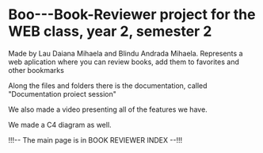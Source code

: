 # Boo---Book-Reviewer project for the WEB class, year 2, semester 2
Made by Lau Daiana Mihaela and Blindu Andrada Mihaela.
Represents a web aplication where you can review books, add them to favorites and other bookmarks

Along the files and folders there is the documentation, called "Documentation proiect session"

We also made a video presenting all of the features we have.

We made a C4 diagram as well.

!!!-- The main page is in BOOK REVIEWER INDEX --!!!
